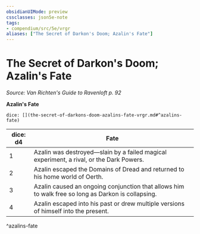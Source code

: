 ```yaml
---
obsidianUIMode: preview
cssclasses: json5e-note
tags:
- compendium/src/5e/vrgr
aliases: ["The Secret of Darkon's Doom; Azalin's Fate"]
---
```

# The Secret of Darkon's Doom; Azalin's Fate
*Source: Van Richten's Guide to Ravenloft p. 92* 

**Azalin's Fate**

`dice: [](the-secret-of-darkons-doom-azalins-fate-vrgr.md#^azalins-fate)`

| dice: d4 | Fate |
|----------|------|
| 1 | Azalin was destroyed—slain by a failed magical experiment, a rival, or the Dark Powers. |
| 2 | Azalin escaped the Domains of Dread and returned to his home world of Oerth. |
| 3 | Azalin caused an ongoing conjunction that allows him to walk free so long as Darkon is collapsing. |
| 4 | Azalin escaped into his past or drew multiple versions of himself into the present. |
^azalins-fate